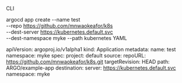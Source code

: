 CLI

argocd app create --name test \
--repo https://github.com/mnwaokeafor/k8s \
--dest-server https://kubernetes.default.svc \
--dest-namespace myke --path kubernetes
YAML

apiVersion: argoproj.io/v1alpha1
kind: Application
metadata:
  name: test
  namespace: myke
spec:
  project: default
  source:
    repoURL: https://github.com/mnwaokeafor/k8s.git
    targetRevision: HEAD
    path: ARGO/example-app
  destination:
    server: https://kubernetes.default.svc
    namespace: myke
